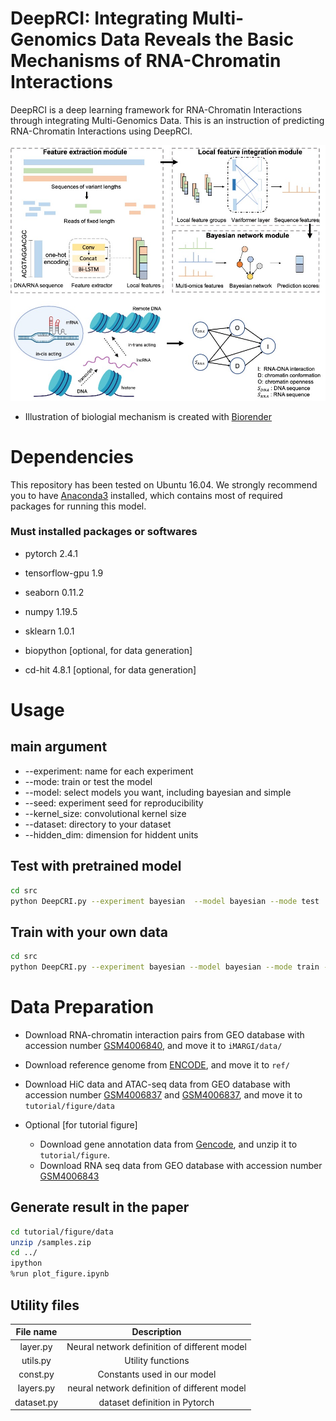 # DeepRCI: Integrating Multi-Genomics Data Reveals the Basic Mechanisms of RNA-Chromatin Interactions

DeepRCI is a deep learning framework for RNA-Chromatin Interactions through integrating Multi-Genomics Data. This is an instruction of predicting RNA-Chromatin Interactions using DeepRCI.

![Overview](figure1.jpg)
* Illustration of biologial mechanism is created with [Biorender](Biorender.com)
# Dependencies
This repository has been tested on Ubuntu 16.04. We strongly recommend you to have [Anaconda3](https://www.anaconda.com/distribution/) installed, which contains most of required packages for running this model.

### Must installed packages or softwares

- pytorch  2.4.1

- tensorflow-gpu 1.9

- seaborn 0.11.2

- numpy 1.19.5

- sklearn 1.0.1

- biopython [optional, for data generation]

- cd-hit 4.8.1 [optional, for data generation]

# Usage

## main argument
- --experiment: name for each experiment
- --mode: train or test the model
- --model: select models you want, including bayesian and simple
- --seed: experiment seed for reproducibility
- --kernel_size: convolutional kernel size
- --dataset: directory to your dataset
- --hidden_dim: dimension for hiddent units

## Test with pretrained model

```bash
cd src
python DeepCRI.py --experiment bayesian  --model bayesian --mode test
```
## Train with your own data

```bash
cd src
python DeepCRI.py --experiment bayesian --model bayesian --mode train --dataset YOUR_DATA_DIRECTORY
```

# Data Preparation

- Download RNA-chromatin interaction pairs from GEO database with accession number [GSM4006840](https://www.ncbi.nlm.nih.gov/geo/query/acc.cgi?acc=GSM4006840), and move it to `iMARGI/data/`
- Download reference genome from [ENCODE](https://www.encodeproject.org/files/GRCh38_no_alt_analysis_set_GCA_000001405.15/@@download/GRCh38_no_alt_analysis_set_GCA_000001405.15.fasta.gz), and move it to `ref/`
- Download HiC data and ATAC-seq data from GEO database with accession number [GSM4006837](https://www.ncbi.nlm.nih.gov/geo/query/acc.cgi?acc=GSM4006837) and [GSM4006837](https://www.ncbi.nlm.nih.gov/geo/query/acc.cgi?acc=GSM4006837), and move it to `tutorial/figure/data`

- Optional [for tutorial figure]

    - Download gene annotation data from [Gencode](http://ftp.ebi.ac.uk/pub/databases/gencode/Gencode_human/release_38/gencode.v38.chr_patch_hapl_scaff.annotation.gff3.gz), and unzip it to  `tutorial/figure`.
    - Download RNA seq data from GEO database with accession number [GSM4006843](https://www.ncbi.nlm.nih.gov/geo/query/acc.cgi?acc=GSM4006843)

## Generate result in the paper

```bash
cd tutorial/figure/data
unzip /samples.zip
cd ../
ipython
%run plot_figure.ipynb
```

## Utility files

| File name | Description |
| :-------: | :--------: |
| layer.py | Neural network definition of different model |
| utils.py | Utility functions |
| const.py | Constants used in our model |
| layers.py | neural network definition of different model |
| dataset.py | dataset definition in Pytorch |

